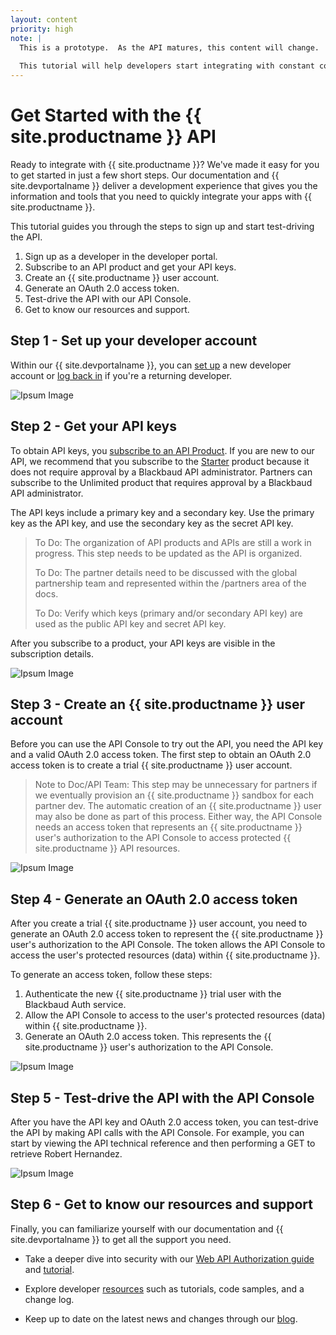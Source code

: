 ```yaml
---
layout: content
priority: high
note: |
  This is a prototype.  As the API matures, this content will change. 
  
  This tutorial will help developers start integrating with constant contact. It will make it easy to get started in a few steps. It will guide users through the Azure API management platform, including setting up a developer account, logging in, getting API keys, starting the integration, using the technical reference and API console, orienting the user to the developer guides, authentication, tutorials, support and resources. 
---
```


# Get Started with the {{ site.productname }} API #

Ready to integrate with {{ site.productname }}? We've made it easy for you to get started in just a few short steps. Our documentation and {{ site.devportalname }} deliver a development experience that gives you the information and tools that you need to quickly integrate your apps with {{ site.productname }}.  

This tutorial guides you through the steps to sign up and start test-driving the API.

1. Sign up as a developer in the developer portal.
2. Subscribe to an API product and get your API keys.
3. Create an {{ site.productname }} user account.
4. Generate an OAuth 2.0 access token.
5. Test-drive the API with our API Console.
6. Get to know our resources and support.

## Step 1 - Set up your developer account ##
Within our {{ site.devportalname }}, you can [set up] a new developer account or [log back in] if you're a returning developer.

![Ipsum Image][ipsum-image-00]


## Step 2 - Get your API keys ##
To obtain API keys, you [subscribe to an API Product]. If you are new to our API, we recommend that you subscribe to the [Starter] product because it does not require approval by a Blackbaud API administrator. Partners can subscribe to the Unlimited product that requires approval by a Blackbaud API administrator.  

<p class="alert alert-info">The API keys include a primary key and a secondary key. Use the primary key as the API key, and use the secondary key as the secret API key.</p>

> To Do: The organization of API products and APIs are still a work in progress. This step needs to be updated as the API is organized.
>
> To Do: The partner details need to be discussed with the global partnership team and represented within the /partners area of the docs.
>
> To Do: Verify which keys (primary and/or secondary API key) are used as the public API key and secret API key.
 
 After you subscribe to a product, your API keys are visible in the subscription details.

![Ipsum Image][ipsum-image-01]

## Step 3 - Create an {{ site.productname }} user account  ##
Before you can use the API Console to try out the API, you need the API key and a valid OAuth 2.0 access token. The first step to obtain an OAuth 2.0 access token is to create a trial {{ site.productname }} user account.

> Note to Doc/API Team: This step may be unnecessary for partners if we eventually provision an {{ site.productname }} sandbox for each partner dev. The automatic creation of an {{ site.productname }} user may also be done as part of this process. Either way, the API Console needs an access token that represents an {{ site.productname }} user's authorization to the API Console to access protected {{ site.productname }} API resources.

![Ipsum Image][ipsum-image-00]

## Step 4 - Generate an OAuth 2.0 access token  ##
After you create a trial {{ site.productname }} user account, you need to generate an OAuth 2.0 access token to represent the {{ site.productname }} user's authorization to the API Console. The token allows the API Console to access the user's protected resources (data) within {{ site.productname }}.

To generate an access token, follow these steps:

1. Authenticate the new {{ site.productname }} trial user with the Blackbaud Auth service.
2. Allow the API Console to access to the user's protected resources (data) within {{ site.productname }}.
3. Generate an OAuth 2.0 access token. This represents the {{ site.productname }} user's authorization to the API Console.  

![Ipsum Image][ipsum-image-00]

## Step 5 - Test-drive the API with the API Console ##
After you have the API key and OAuth 2.0 access token, you can test-drive the API by making API calls with the API Console. For example, you can start by viewing the API technical reference and then performing a GET to retrieve Robert Hernandez. 

![Ipsum Image][ipsum-image-00]

## Step 6 - Get to know our resources and support
Finally, you can familiarize yourself with our documentation and {{ site.devportalname }} to get all the support you need.  

- Take a deeper dive into security with our <a href="{{ '/guide/#web-api-authorization' | prepend: site.baseurl }}">Web API Authorization guide</a> and <a href="{{ '/tutorials/auth/' | prepend: site.baseurl }}">tutorial</a>.

- Explore developer <a href="{{ '/resources/' | prepend: site.baseurl }}">resources</a> such as tutorials, code samples, and a change log.

- Keep up to date on the latest news and changes through our <a href="{{ site.communityblogurl }}">blog</a>. 


[ipsum-image-00]: holder.js/800x300
[ipsum-image-01]: holder.js/800x800
[ipsum-image-02]: holder.js/800x200
[set up]: https://bbbobbyearl.portal.azure-api.net/
[log back in]: https://bbbobbyearl.portal.azure-api.net/signin
[subscribe to an API Product]: https://bbbobbyearl.portal.azure-api.net/products
[Starter]: https://bbbobbyearl.portal.azure-api.net/Products/5485eb288f29c10414060001